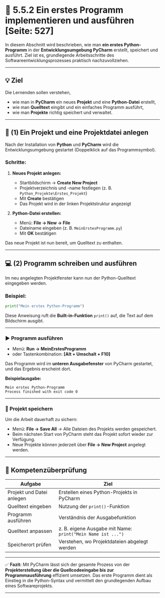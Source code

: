 # 🧮 5.5.2 Ein erstes Programm implementieren und ausführen [Seite: 527]

In diesem Abschnitt wird beschrieben, wie man **ein erstes Python-Programm** in der **Entwicklungsumgebung PyCharm** erstellt, speichert und ausführt. Ziel ist es, grundlegende Arbeitsschritte des Softwareentwicklungsprozesses praktisch nachzuvollziehen.

---

## 💡 Ziel

Die Lernenden sollen verstehen,

* wie man in **PyCharm** ein neues **Projekt** und eine **Python-Datei** erstellt,
* wie man **Quelltext** eingibt und ein einfaches Programm ausführt,
* wie man **Projekte** richtig speichert und verwaltet.

---

## 🧱 (1) Ein Projekt und eine Projektdatei anlegen

Nach der Installation von **Python** und **PyCharm** wird die Entwicklungsumgebung gestartet (Doppelklick auf das Programmsymbol).

### Schritte:

1. **Neues Projekt anlegen:**

   * Startbildschirm → **Create New Project**
   * Projektverzeichnis und -name festlegen (z. B. `Python_Projekte\Erstes_Projekt`)
   * Mit **Create** bestätigen
   * Das Projekt wird in der linken Projektstruktur angezeigt

2. **Python-Datei erstellen:**

   * Menü: **File → New → File**
   * Dateiname eingeben (z. B. `MeinErstesProgramm.py`)
   * Mit **OK** bestätigen

Das neue Projekt ist nun bereit, um Quelltext zu enthalten.

---

## 💻 (2) Programm schreiben und ausführen

Im neu angelegten Projektfenster kann nun der Python-Quelltext eingegeben werden.

### Beispiel:

```python
print("Mein erstes Python-Programm")
```

Diese Anweisung ruft die **Built-in-Funktion** `print()` auf, die Text auf dem Bildschirm ausgibt.

---

### ▶️ Programm ausführen

* Menü: **Run → MeinErstesProgramm**
* oder Tastenkombination: **[Alt + Umschalt + F10]**

Das Programm wird im **unteren Ausgabefenster** von PyCharm gestartet, und das Ergebnis erscheint dort.

**Beispielausgabe:**

```
Mein erstes Python-Programm
Process finished with exit code 0
```

---

### 💾 Projekt speichern

Um die Arbeit dauerhaft zu sichern:

* Menü: **File → Save All**
  → Alle Dateien des Projekts werden gespeichert.
* Beim nächsten Start von PyCharm steht das Projekt sofort wieder zur Verfügung.
* Neue Projekte können jederzeit über **File → New Project** angelegt werden.

---

## 🧩 Kompetenzüberprüfung

| Aufgabe                   | Ziel                                                        |
| ------------------------- | ----------------------------------------------------------- |
| Projekt und Datei anlegen | Erstellen eines Python-Projekts in PyCharm                  |
| Quelltext eingeben        | Nutzung der `print()`-Funktion                              |
| Programm ausführen        | Verständnis der Ausgabefunktion                             |
| Quelltext anpassen        | z. B. eigene Ausgabe mit Name: `print("Mein Name ist ...")` |
| Speicherort prüfen        | Verstehen, wo Projektdateien abgelegt werden                |

---

✅ **Fazit:**
Mit PyCharm lässt sich der gesamte Prozess von der **Projekterstellung über die Quellcodeeingabe bis zur Programmausführung** effizient umsetzen. Das erste Programm dient als Einstieg in die Python-Syntax und vermittelt den grundlegenden Aufbau eines Softwareprojekts.



---
